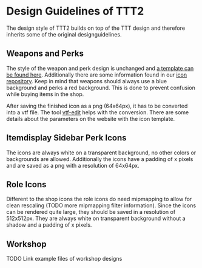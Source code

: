 # Design Guidelines of TTT2

The design style of TTT2 builds on top of the TTT design and therefore inherits some of the original designguidelines.

## Weapons and Perks

The style of the weapon and perk design is unchanged and [a template can be found here](http://ttt.badking.net/custom-weapon-guide). Additionally there are some information found in our [icon repository](https://github.com/TimGoll/ttt_addon_graphics/tree/master/reworked_shop/). Keep in mind that weapons should always use a blue background and perks a red background. This is done to prevent confusion while buying items in the shop.

After saving the finished icon as a png (64x64px), it has to be converted into a vtf file. The tool [vtf-edit](https://developer.valvesoftware.com/wiki/VTFEdit) helps with the conversion. There are some details about the parameters on the website with the icon template.

## Itemdisplay Sidebar Perk Icons

The icons are always white on a transparent background, no other colors or backgrounds are allowed. Additionally the icons have a padding of x pixels and are saved as a png with a resolution of 64x64px.

## Role Icons

Different to the shop icons the role icons do need mipmapping to allow for clean rescaling (TODO more mipmapping filter information). Since the icons can be rendered quite large, they should be saved in a resolution of 512x512px. They are always white on transparent background without a shadow and a padding of x pixels.

## Workshop

TODO Link example files of workshop designs
